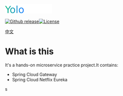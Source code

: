 ![](./logo.png)

[![Github release](https://img.shields.io/badge/release-v1.0.0-brightgreen)](https://github.com/juliusyolo/yolo/releases)[![License](https://img.shields.io/badge/license-Apache--2.0-orange)](http://www.apache.org/licenses/LICENSE-2.0)

[中文](./README_zh.md)

# What is this

It's a hands-on microservice practice project.It contains:

- Spring Cloud Gateway
- Spring Cloud Netflix Eureka

s